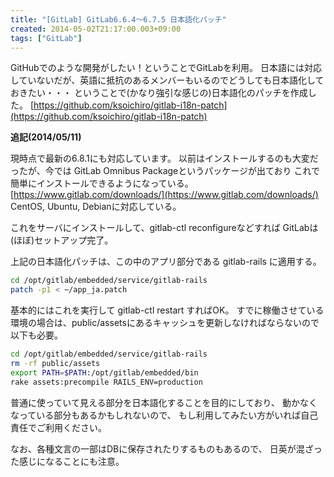 ```yaml
---
title: "[GitLab] GitLab6.6.4〜6.7.5 日本語化パッチ"
created: 2014-05-02T21:17:00.003+09:00
tags: ["GitLab"]
---
```

GitHubでのような開発がしたい！ということでGitLabを利用。
日本語には対応していないだが、英語に抵抗のあるメンバーもいるのでどうしても日本語化しておきたい・・・
ということで(かなり強引な感じの)日本語化のパッチを作成した。
[https://github.com/ksoichiro/gitlab-i18n-patch](https://github.com/ksoichiro/gitlab-i18n-patch)
<!--more-->
**追記(2014/05/11)**

現時点で最新の6.8.1にも対応しています。
以前はインストールするのも大変だったが、今では
GitLab Omnibus Packageというパッケージが出ており
これで簡単にインストールできるようになっている。
[https://www.gitlab.com/downloads/](https://www.gitlab.com/downloads/)
CentOS, Ubuntu, Debianに対応している。

これをサーバにインストールして、gitlab-ctl reconfigureなどすれば
GitLabは(ほぼ)セットアップ完了。

上記の日本語化パッチは、この中のアプリ部分である gitlab-rails に適用する。

```sh
cd /opt/gitlab/embedded/service/gitlab-rails
patch -p1 < ~/app_ja.patch
```

基本的にはこれを実行して gitlab-ctl restart すればOK。
すでに稼働させている環境の場合は、public/assetsにあるキャッシュを更新しなければならないので以下も必要。

```sh
cd /opt/gitlab/embedded/service/gitlab-rails
rm -rf public/assets
export PATH=$PATH:/opt/gitlab/embedded/bin
rake assets:precompile RAILS_ENV=production
```

普通に使っていて見える部分を日本語化することを目的にしており、
動かなくなっている部分もあるかもしれないので、
もし利用してみたい方がいれば自己責任でご利用ください。

なお、各種文言の一部はDBに保存されたりするものもあるので、
日英が混ざった感じになることにも注意。
